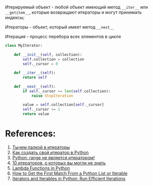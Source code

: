 Итерируемый объект - любой объект имеющий метод `__iter__` или `__getitem__`, которые возвращают итераторы и могут принимать индексы;

Итераторы - объект, который имеет метод `__next__` 

Итерация - процесс перебора всех элементов в цикле

```Python
class MyIterator:  
  
    def __init__(self, collection):  
        self.collection = collection  
        self._cursor = 0  
  
    def __iter__(self):  
        return self  
  
    def __next__(self):  
        if self._cursor >= len(self.collection):  
            raise StopIteration  
  
        value = self.collection[self._cursor]  
        self._cursor += 1  
        return value
```

# References:

1. [Тычем палкой в итераторы](https://habr.com/ru/post/653121/)
2. [Как создать свой итератор в Python](https://webdevblog.ru/kak-sozdat-svoj-iterator-v-python/)
3. [Python: range не является итератором!](https://webdevblog.ru/python-range-ne-yavlyaetsya-iteratorom/)
4. [10 итераторов, о которых вы могли не знать](https://habr.com/ru/articles/697390/)
5. [Lambda Functions in Python](https://stackabuse.com/lambda-functions-in-python/)
6. [How to Get the First Match From a Python List or Iterable](https://realpython.com/python-first-match/)
7. [Iterators and Iterables in Python: Run Efficient Iterations](https://realpython.com/python-iterators-iterables/)